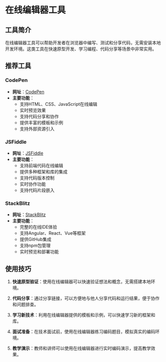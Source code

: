 # 在线编辑器工具

## 工具简介

在线编辑器工具可以帮助开发者在浏览器中编写、测试和分享代码，无需安装本地开发环境。这类工具在快速原型开发、学习编程、代码分享等场景中非常实用。

## 推荐工具

### CodePen

- **网址**：[CodePen](https://codepen.io/)
- **主要功能**：
  - 支持HTML、CSS、JavaScript在线编辑
  - 实时预览效果
  - 支持代码分享和协作
  - 提供丰富的模板和示例
  - 支持外部资源引入

### JSFiddle

- **网址**：[JSFiddle](https://jsfiddle.net/)
- **主要功能**：
  - 支持前端代码在线编辑
  - 提供多种框架和库的集成
  - 支持代码版本控制
  - 实时协作功能
  - 支持代码片段嵌入

### StackBlitz

- **网址**：[StackBlitz](https://stackblitz.com/)
- **主要功能**：
  - 完整的在线IDE体验
  - 支持Angular、React、Vue等框架
  - 提供GitHub集成
  - 支持npm包管理
  - 实时预览和部署功能

## 使用技巧

1. **快速原型验证**：使用在线编辑器可以快速验证想法和概念，无需搭建本地环境。

2. **代码分享**：通过分享链接，可以方便地与他人分享代码和运行结果，便于协作和问题排查。

3. **学习新技术**：利用在线编辑器提供的模板和示例，可以快速学习新的框架和库。

4. **面试准备**：在技术面试前，使用在线编辑器练习编码题目，模拟真实的编码环境。

5. **教学演示**：教师和讲师可以使用在线编辑器进行实时编码演示，提高教学效果。